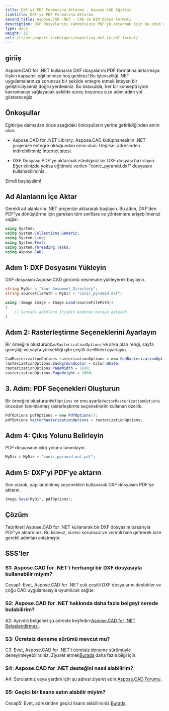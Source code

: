 ```yaml
---
title: DXF'yi PDF Formatına Aktarma - Aspose.CAD Eğitimi
linktitle: DXF'yi PDF Formatına Aktarma
second_title: Aspose.CAD .NET - CAD ve BIM Dosya Formatı
description: DXF dosyalarını zahmetsizce PDF'ye aktarmak için bu adım adım kılavuzda Aspose.CAD for .NET'in kusursuz entegrasyonunu keşfedin.
type: docs
weight: 12
url: /tr/net/export-techniques/exporting-dxf-to-pdf-format/
---
```

## giriiş

Aspose.CAD for .NET kullanarak DXF dosyalarını PDF formatına aktarmaya ilişkin kapsamlı eğitimimize hoş geldiniz! Bu işlevselliği .NET uygulamalarınıza sorunsuz bir şekilde entegre etmek isteyen bir geliştiriciyseniz doğru yerdesiniz. Bu kılavuzda, her bir konsepti iyice kavramanızı sağlayacak şekilde süreç boyunca size adım adım yol göstereceğiz.

## Önkoşullar

Eğiticiye dalmadan önce aşağıdaki önkoşulların yerine getirildiğinden emin olun:

-  Aspose.CAD for .NET Library: Aspose.CAD kütüphanesinin .NET projenize entegre olduğundan emin olun. Değilse, adresinden indirebilirsiniz.[İnternet sitesi](https://releases.aspose.com/cad/net/).

- DXF Dosyası: PDF'ye aktarmak istediğiniz bir DXF dosyası hazırlayın. Eğer elinizde yoksa eğitimde verilen "conic_pyramid.dxf" dosyasını kullanabilirsiniz.

Şimdi başlayalım!

## Ad Alanlarını İçe Aktar

Gerekli ad alanlarını .NET projenize aktararak başlayın. Bu adım, DXF'den PDF'ye dönüştürme için gereken tüm sınıflara ve yöntemlere erişebilmenizi sağlar.

```csharp
using System;
using System.Collections.Generic;
using System.Linq;
using System.Text;
using System.Threading.Tasks;
using Aspose.CAD;
```

## Adım 1: DXF Dosyasını Yükleyin

DXF dosyasını Aspose.CAD görüntü nesnesine yükleyerek başlayın.

```csharp
string MyDir = "Your Document Directory";
string sourceFilePath = MyDir + "conic_pyramid.dxf";

using (Image image = Image.Load(sourceFilePath))
{
    // Sonraki adımlara ilişkin kodunuz buraya gelecek
}
```

## Adım 2: Rasterleştirme Seçeneklerini Ayarlayın

 Bir örneğini oluşturun`CadRasterizationOptions` ve arka plan rengi, sayfa genişliği ve sayfa yüksekliği gibi çeşitli özellikleri ayarlayın.

```csharp
CadRasterizationOptions rasterizationOptions = new CadRasterizationOptions();
rasterizationOptions.BackgroundColor = Color.White;
rasterizationOptions.PageWidth = 1600;
rasterizationOptions.PageHeight = 1600;
```

## 3. Adım: PDF Seçenekleri Oluşturun

 Bir örneğini oluşturun`PdfOptions` ve onu ayarla`VectorRasterizationOptions` önceden tanımlanmış rasterleştirme seçeneklerini kullanan özellik.

```csharp
PdfOptions pdfOptions = new PdfOptions();
pdfOptions.VectorRasterizationOptions = rasterizationOptions;
```

## Adım 4: Çıkış Yolunu Belirleyin

PDF dosyasının çıktı yolunu tanımlayın.

```csharp
MyDir = MyDir + "conic_pyramid_out.pdf";
```

## Adım 5: DXF'yi PDF'ye aktarın

Son olarak, yapılandırılmış seçenekleri kullanarak DXF dosyasını PDF'ye aktarın.

```csharp
image.Save(MyDir, pdfOptions);
```

## Çözüm

Tebrikler! Aspose.CAD for .NET kullanarak bir DXF dosyasını başarıyla PDF'ye aktardınız. Bu kılavuz, süreci sorunsuz ve verimli hale getirerek size gerekli adımları anlatmıştır.

## SSS'ler

### S1: Aspose.CAD for .NET'i herhangi bir DXF dosyasıyla kullanabilir miyim?

Cevap1: Evet, Aspose.CAD for .NET çok çeşitli DXF dosyalarını destekler ve çoğu CAD uygulamasıyla uyumluluk sağlar.

### S2: Aspose.CAD for .NET hakkında daha fazla belgeyi nerede bulabilirim?

 A2: Ayrıntılı belgeleri şu adreste keşfedin:[Aspose.CAD for .NET Belgelendirmesi](https://reference.aspose.com/cad/net/).

### S3: Ücretsiz deneme sürümü mevcut mu?

 C3: Evet, Aspose.CAD for .NET'i ücretsiz deneme sürümüyle deneyimleyebilirsiniz. Ziyaret etmek[Burada](https://releases.aspose.com/) daha fazla bilgi için.

### S4: Aspose.CAD for .NET desteğini nasıl alabilirim?

A4: Sorularınız veya yardım için şu adresi ziyaret edin:[Aspose.CAD Forumu](https://forum.aspose.com/c/cad/19).

### S5: Geçici bir lisans satın alabilir miyim?

 Cevap5: Evet, adresinden geçici lisans alabilirsiniz.[Burada](https://purchase.aspose.com/temporary-license/).